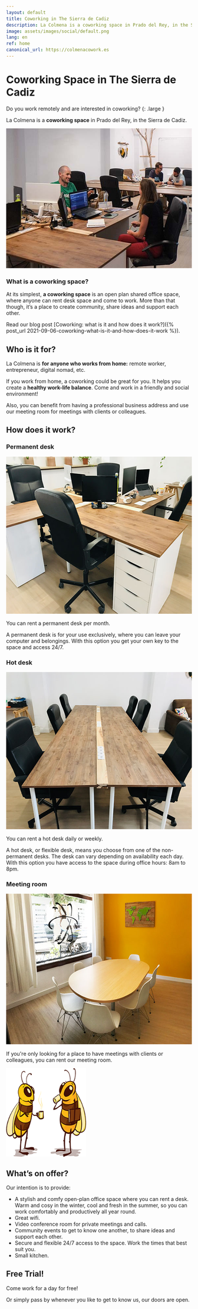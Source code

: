 ```yaml
---
layout: default
title: Coworking in The Sierra de Cadiz
description: La Colmena is a coworking space in Prado del Rey, in the Sierra de Cadiz.
image: assets/images/social/default.png
lang: en
ref: home
canonical_url: https://colmenacowork.es
---
```


<h1 class="main-heading">Coworking Space <span class="prado"><span class="en">in</span> The Sierra de Cadiz</span></h1>

Do you work remotely and are interested in coworking?
{: .large }

La Colmena is a **coworking space** in Prado del Rey, in the Sierra de Cadiz.

<img
  src="/assets/images/espacio-principal-b.jpg"
  srcset="/assets/images/espacio-principal-b@2x.jpg 2x"
  alt="The main coworking area"
  height="379"
  width="568"
  loading="lazy"
/>

### What is a coworking space?

At its simplest, **a coworking space** is an open plan shared office space, where anyone can rent desk space and come to work. More than that though, it’s a place to create community, share ideas and support each other.

Read our blog post [Coworking: what is it and how does it work?]({% post_url 2021-09-06-coworking-what-is-it-and-how-does-it-work %}).

## Who is it for?

La Colmena is **for anyone who works from home:** remote worker, entrepreneur, digital nomad, etc.

If you work from home, a coworking could be great for you. It helps you create a **healthy work-life balance**. Come and work in a friendly and social environment!

Also, you can benefit from having a professional business address and use our meeting room for meetings with clients or colleagues.

## How does it work?

### Permanent desk

<img
  src="/assets/images/escritorio-fijo.jpg"
  srcset="/assets/images/escritorio-fijo@2x.jpg 2x"
  alt="Permanent desk"
  height="426"
  width="568"
  loading="lazy"
/>

You can rent a permanent desk per month.

A permanent desk is for your use exclusively, where you can leave your computer and belongings. With this option you get your own key to the space and access 24/7.

### Hot desk

<img
  src="/assets/images/hot-desks.jpg"
  srcset="/assets/images/hot-desks@2x.jpg 2x"
  alt="Hot desks"
  height="426"
  width="568"
  loading="lazy"
/>

You can rent a hot desk daily or weekly.

A hot desk, or flexible desk, means you choose from one of the non-permanent desks. The desk can vary depending on availability each day. With this option you have access to the space during office hours: 8am to 8pm.

### Meeting room

<img
  src="/assets/images/sala-de-reuniones.jpg"
  srcset="/assets/images/sala-de-reuniones@2x.jpg 2x"
  alt="Meeting room"
  height="408"
  width="568"
  loading="lazy"
/>

If you're only looking for a place to have meetings with clients or colleagues, you can rent our meeting room.

<img
  class="bees-talking"
  src="/assets/images/bees-talking.png"
  srcset="/assets/images/bees-talking@2x.png 2x"
  alt="An illustration of two bees chatting with a coffee"
  height="240"
  width="217"
  loading="lazy"
/>

## What’s on offer?

Our intention is to provide:

- A stylish and comfy open-plan office space where you can rent a desk. Warm and cosy in the winter, cool and fresh in the summer, so you can work comfortably and productively all year round.
- Great wifi.
- Video conference room for private meetings and calls.
- Community events to get to know one another, to share ideas and support each other.
- Secure and flexible 24/7 access to the space. Work the times that best suit you.
- Small kitchen.

<div class="call-to-action-box">
  <h2>Free Trial!</h2>
  <p class="large">Come work for a day for free!</p>
  <p class="large">Or simply pass by whenever you like to get to know us, our doors are open.</p>
</div>
